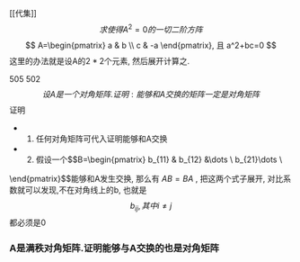 [[代集]]
$$
求使得A^2=0的一切二阶方阵
$$
$$
A=\begin{pmatrix}
a & b \\
c & -a
\end{pmatrix}, 且 a^2+bc=0
$$
这里的办法就是设A的$2*2$个元素, 然后展开计算之.

505 502
$$
设A是一个对角矩阵. 证明:能够和A交换的矩阵一定是对角矩阵
$$
证明
- 1. 任何对角矩阵可代入证明能够和A交换
- 2. 假设一个$$B=\begin{pmatrix}
b_{11} & b_{12} &\dots \\
b_{21}\dots \\

\end{pmatrix}$$能够和A发生交换, 那么有 $AB = BA$ , 把这两个式子展开, 对比系数就可以发现,不在对角线上的b, 也就是
$$
b_{ij},其中i \neq j
$$
都必须是0

### A是满秩对角矩阵.证明能够与A交换的也是对角矩阵
